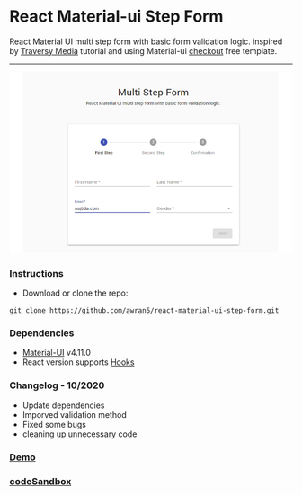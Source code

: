 # React Material-ui Step Form

React Material UI multi step form with basic form validation logic. inspired by [Traversy Media](https://www.youtube.com/watch?v=zT62eVxShsY) tutorial and using Material-ui [checkout](https://material-ui.com/getting-started/templates/checkout/) free template.

<hr />

![screenshot](./screenshot.jpg)

### Instructions

- Download or clone the repo:

```
git clone https://github.com/awran5/react-material-ui-step-form.git
```

### Dependencies

- [Material-UI](https://material-ui.com/) v4.11.0
- React version supports [Hooks](https://reactjs.org/docs/hooks-intro.html)

### Changelog - 10/2020

- Update dependencies
- Imporved validation method
- Fixed some bugs
- cleaning up unnecessary code

### [Demo](https://react-material-ui-step-form.vercel.app/)

### [codeSandbox](https://codesandbox.io/s/react-material-ui-step-form-ui788)
